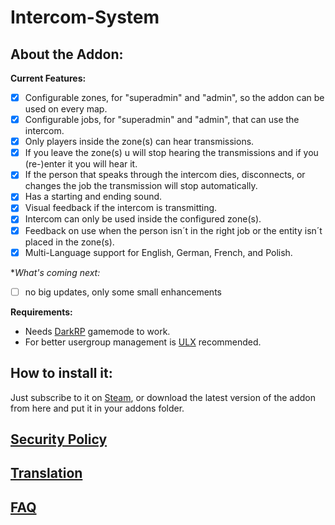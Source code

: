 # Intercom-System

## About the Addon:
**Current Features:**
- [x] Configurable zones, for "superadmin" and "admin", so the addon can be used on every map.
- [x] Configurable jobs, for "superadmin" and "admin", that can use the intercom.
- [x] Only players inside the zone(s) can hear transmissions.
- [x] If you leave the zone(s) u will stop hearing the transmissions and if you (re-)enter it you will hear it.
- [x] If the person that speaks through the intercom dies, disconnects, or changes the job the transmission will stop automatically.
- [x] Has a starting and ending sound.
- [x] Visual feedback if the intercom is transmitting.
- [x] Intercom can only be used inside the configured zone(s).
- [x] Feedback on use when the person isn´t in the right job or the entity isn´t placed in the zone(s).
- [x] Multi-Language support for English, German, French, and Polish.

**What's coming next:*
- [ ] no big updates, only some small enhancements

**Requirements:**
- Needs [DarkRP](https://steamcommunity.com/sharedfiles/filedetails/?id=248302805) gamemode to work.
- For better usergroup management is [ULX](https://steamcommunity.com/sharedfiles/filedetails/?id=557962280) recommended.

## How to install it: 
Just subscribe to it on [Steam](https://steamcommunity.com/sharedfiles/filedetails/?id=2147062567),
or download the latest version of the addon from here and put it in your addons folder.

## [Security Policy](https://github.com/mrflolo/Intercom-System/blob/master/SECURITY.md)

## [Translation](https://github.com/mrflolo/Intercom-System/wiki/Translation)

## [FAQ](https://github.com/mrflolo/Intercom-System/wiki/FAQ)
